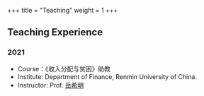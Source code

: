 +++
title = "Teaching"
weight = 1
+++

## Teaching Experience

### 2021
- Course：《收入分配与贫困》助教
- Institute: Department of Finance, Renmin University of China.
- Instructor: Prof. [岳希明](http://sf.ruc.edu.cn/info/1229/8085.htm)
